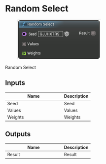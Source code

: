 # Random Select

<div align="left" data-full-width="false">

<figure><img src="random_select.png" alt=""><figcaption></figcaption></figure>

</div>

Random Select

## Inputs

<table>
<thead><tr><th width="170">Name</th><th>Description</th></tr></thead>
<tbody>
<tr><td>Seed</td><td>Seed</td></tr>
<tr><td>Values</td><td>Values</td></tr>
<tr><td>Weights</td><td>Weights</td></tr>
</tbody>
</table>

## Outputs

<table>
<thead><tr><th width="170">Name</th><th>Description</th></tr></thead>
<tbody>
<tr><td>Result</td><td>Result</td></tr>
</tbody>
</table>